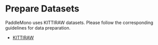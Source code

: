 # Prepare Datasets

PaddleMono uses KITTIRAW datasets. Please follow the corresponding guidelines for data preparation.

- [KITTIRAW](KITTIRAW/README.md)